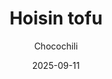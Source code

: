 ---
title: "Hoisin tofu"
image: "https://vegaanibotti.lauravuo.me/2025/09/2025-09-11_small.png"
date: 2025-09-11
receipt_url: "https://chocochili.net/2015/03/hoisin-tofu/"
author: "Chocochili"
---